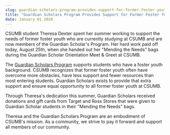 ```yaml
---
slug: guardian-scholars-program-provides-support-for-former-foster-youth
title: "Guardian Scholars Program Provides Support for Former Foster Youth"
date: January 01 2020
---
```


 
<p>
  CSUMB student Theresa Dexter spent her summer working to support the needs of
  former foster youth who are currently studying at CSUMB and are now members of
  the Guardian Scholar's Program. Her hard work paid off today, August 25th,
  when she handed out her "Mending the Needs" bags during the Guardian Scholar
  Orientation Meet &amp; Greet at CSUMB.
</p>
<p>
  The
  <a href="https://csumb.edu/guardianscholars">Guardian Scholars Program</a>
  supports students who have a foster youth background. CSUMB recognizes that
  former foster youth often have overcome more obstacles, have less support and
  fewer resources than most entering students. Guardian Scholars exists to
  provide that extra support and ensure equal opportunity to all former foster
  youth at CSUMB.
</p>
<p>
  Through Theresa's dedication this summer, Guardian Scholars received donations
  and gift cards from Target and Ross Stores that were given to Guardian Scholar
  students in their "Mending the Needs" bags.
</p>
<p>
  Theresa and the Guardian Scholars Program are an embodiment of CSUMB's
  mission. As a community, we strive to pay it forward and support all members
  of our community.
</p>
 
